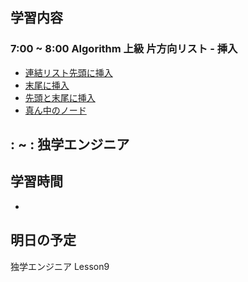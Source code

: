 ## 学習内容

### 7:00 ~ 8:00 Algorithm 上級 片方向リスト - 挿入
- [連結リスト先頭に挿入](https://recursionist.io/dashboard/problems/167)
- [末尾に挿入](https://recursionist.io/dashboard/problems/submissions/867587)
- [先頭と末尾に挿入](https://recursionist.io/dashboard/problems/submissions/867588)
- [真ん中のノード](https://recursionist.io/dashboard/problems/submissions/867591)


## : ~ : 独学エンジニア


## 学習時間
- 

## 明日の予定
独学エンジニア Lesson9
